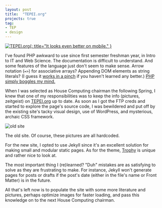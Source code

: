 ```yaml
---
layout: post
title:  "TEPEI.org"
projects: true
tag:
- TEP
- design
---
```

[![TEPEI.org](https://raw.githubusercontent.com/dawneraq/gh-pages-resources/master/tepei-org.png){: title="It looks even better on mobile." }](http://tepei.org)

I've found PHP awkward to use since first semester freshman year, in Intro to IT and Web Science. The documentation is difficult to understand. And some features of the language just don't seem to make sense. Arrow notation (`=>`) for associative arrays? Appending DOM elements as string literals? (I guess it [works in a pinch](/fly-of-despair) if you haven't learned any better.) [PHP simply boggles my mind.](https://eev.ee/blog/2012/04/09/php-a-fractal-of-bad-design/)

When I was selected as House Computing chairman the following Spring, I knew that one of my responsibilities was to keep the info (pictures, zeitgeist) on [TEPEI.org](http://tepei.org) up to date. As soon as I got the FTP creds and started to explore the page's source code, I was bewildered and put off by the existing site's tacky visual design, use of WordPress, and mysterious, archaic CSS framework.

![old site](https://raw.githubusercontent.com/dawneraq/gh-pages-resources/master/tepei-old.png)
<figcaption>The old site. Of course, these pictures are all hardcoded.</figcaption>

For the new site, I opted to use Jekyll since it's an excellent solution for making small and modular static pages. As for the theme, [Trophy](https://github.com/thomasvaeth/trophy-jekyll) is unique and rather nice to look at.

<!-- TODO Expand on design process -->
<!-- TODO Why that theme? How is it optimal for our site? -->
<!-- TODO Reinclude this post when the site's less broken -->

The most important thing I (re)learned? "Duh" mistakes are as satisfying to solve as they are frustrating to make. For instance, Jekyll won't generate pages for posts or drafts if the post's date (either in the file's name or Front Matter) is in the future.

All that's left now is to populate the site with some more literature and pictures, perhaps optimize images for faster loading, and pass this knowledge on to the next House Computing chairman.
